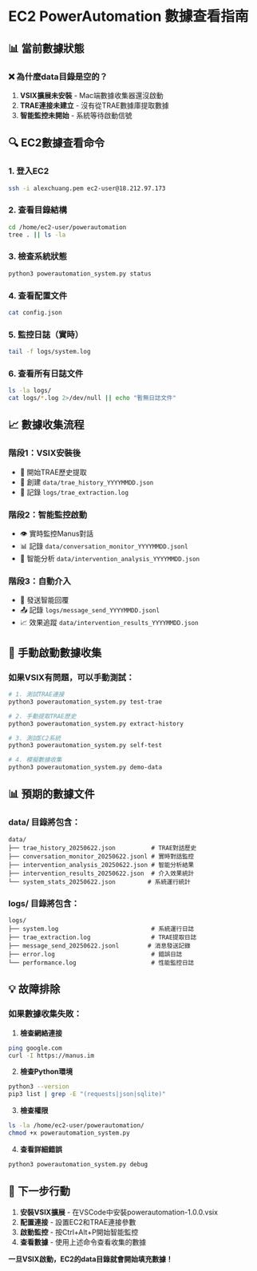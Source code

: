 # EC2 PowerAutomation 數據查看指南

## 📊 當前數據狀態

### ❌ 為什麼data目錄是空的？

1. **VSIX擴展未安裝** - Mac端數據收集器還沒啟動
2. **TRAE連接未建立** - 沒有從TRAE數據庫提取數據
3. **智能監控未開始** - 系統等待啟動信號

## 🔍 EC2數據查看命令

### 1. 登入EC2
```bash
ssh -i alexchuang.pem ec2-user@18.212.97.173
```

### 2. 查看目錄結構
```bash
cd /home/ec2-user/powerautomation
tree . || ls -la
```

### 3. 檢查系統狀態
```bash
python3 powerautomation_system.py status
```

### 4. 查看配置文件
```bash
cat config.json
```

### 5. 監控日誌（實時）
```bash
tail -f logs/system.log
```

### 6. 查看所有日誌文件
```bash
ls -la logs/
cat logs/*.log 2>/dev/null || echo "暫無日誌文件"
```

## 📈 數據收集流程

### 階段1：VSIX安裝後
- 🔄 開始TRAE歷史提取
- 📁 創建 `data/trae_history_YYYYMMDD.json`
- 📝 記錄 `logs/trae_extraction.log`

### 階段2：智能監控啟動
- 👁️ 實時監控Manus對話
- 📊 記錄 `data/conversation_monitor_YYYYMMDD.jsonl`
- 🧠 智能分析 `data/intervention_analysis_YYYYMMDD.json`

### 階段3：自動介入
- 💬 發送智能回覆
- 📤 記錄 `logs/message_send_YYYYMMDD.jsonl`
- 📈 效果追蹤 `data/intervention_results_YYYYMMDD.json`

## 🚀 手動啟動數據收集

### 如果VSIX有問題，可以手動測試：

```bash
# 1. 測試TRAE連接
python3 powerautomation_system.py test-trae

# 2. 手動提取TRAE歷史
python3 powerautomation_system.py extract-history

# 3. 測試EC2系統
python3 powerautomation_system.py self-test

# 4. 模擬數據收集
python3 powerautomation_system.py demo-data
```

## 📊 預期的數據文件

### data/ 目錄將包含：
```
data/
├── trae_history_20250622.json          # TRAE對話歷史
├── conversation_monitor_20250622.jsonl # 實時對話監控
├── intervention_analysis_20250622.json # 智能分析結果
├── intervention_results_20250622.json  # 介入效果統計
└── system_stats_20250622.json         # 系統運行統計
```

### logs/ 目錄將包含：
```
logs/
├── system.log                          # 系統運行日誌
├── trae_extraction.log                 # TRAE提取日誌
├── message_send_20250622.jsonl        # 消息發送記錄
├── error.log                           # 錯誤日誌
└── performance.log                     # 性能監控日誌
```

## 💡 故障排除

### 如果數據收集失敗：

1. **檢查網絡連接**
```bash
ping google.com
curl -I https://manus.im
```

2. **檢查Python環境**
```bash
python3 --version
pip3 list | grep -E "(requests|json|sqlite)"
```

3. **檢查權限**
```bash
ls -la /home/ec2-user/powerautomation/
chmod +x powerautomation_system.py
```

4. **查看詳細錯誤**
```bash
python3 powerautomation_system.py debug
```

## 🎯 下一步行動

1. **安裝VSIX擴展** - 在VSCode中安裝powerautomation-1.0.0.vsix
2. **配置連接** - 設置EC2和TRAE連接參數
3. **啟動監控** - 按Ctrl+Alt+P開始智能監控
4. **查看數據** - 使用上述命令查看收集的數據

**一旦VSIX啟動，EC2的data目錄就會開始填充數據！**

